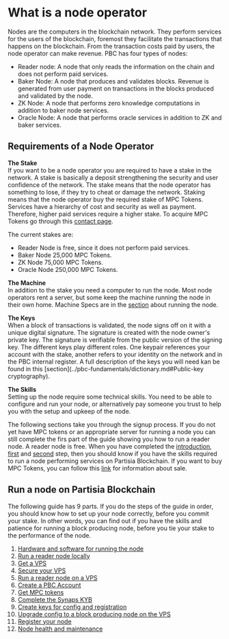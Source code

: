 # What is a node operator

Nodes are the computers in the blockchain network. They perform services for the users of the blockchain, foremost they facilitate the transactions that happens on the blockchain. From the transaction costs paid by users, the node operator can make revenue.
PBC has four types of nodes:

- Reader node: A node that only reads the information on the chain and does not perform paid services.
- Baker Node: A node that produces and validates blocks. Revenue is generated from user payment on transactions in the blocks produced and validated by the node.
- ZK Node: A node that performs zero knowledge computations in addition to baker node services.
- Oracle Node: A node that performs oracle services in addition to ZK and baker services.

## Requirements of a Node Operator

**The Stake**  
If you want to be a node operator you are required to have a stake in the network. A stake is basically a deposit strengthening the security and user confidence of the network. The stake means that the node operator has something to lose, if they try to cheat or damage the network.
Staking means that the node operator buy the required stake of MPC Tokens. Services have a hierarchy of cost and security as well as payment. Therefore, higher paid services require a higher stake. To acquire MPC Tokens go through this [contact page](https://kyc.partisiablockchain.com/).

The current stakes are:

- Reader Node is free, since it does not perform paid services.
- Baker Node 25,000 MPC Tokens.
- ZK Node 75,000 MPC Tokens.
- Oracle Node 250,000 MPC Tokens.

**The Machine**  
In addition to the stake you need a computer to run the node. Most node operators rent a server, but some keep the machine running the node in their own home. Machine Specs are in the [section](../node-operations/recommended-hardware-and-software.md) about running the node.

**The Keys**  
When a block of transactions is validated, the node signs off on it with a unique digital signature. The signature is created with the node owner's private key. The signature is verifiable from the public version of the signing key. The different keys play different roles. One keypair references your account with the stake, another refers to your identity on the network and in the PBC internal register. A full description of the keys you will need kan be found in this [section](../pbc-fundamentals/dictionary.md#Public-key cryptography).

**The Skills**  
Setting up the node require some technical skills. You need to be able to configure and run your node, or alternatively pay someone you trust to help you with the setup and upkeep of the node.

The following sections take you through the signup process. If you do not yet have MPC tokens or an appropriate server for running a node you can still complete the firs part of the guide showing you how to run a reader node. A reader node is free. When you have completed the [introduction](../node-operations/what-is-a-node-operator.md), [first](../node-operations/recommended-hardware-and-software.md) and [second](../node-operations/run-a-reader-node-on-your-local-machine.md) step, then you should know if you have the skills required to run a node performing services on Partisia Blockchain. If you want to buy MPC Tokens, you can follow this [link](https://kyc.partisiablockchain.com/) for information about sale.

## Run a node on Partisia Blockchain

The following guide has 9 parts. If you do the steps of the guide in order, you should know how to set up your node correctly, before you commit your stake. In other words, you can find out if you have the skills and patience for running a block producing node, before you tie your stake to the performance of the node.

1. [Hardware and software for running the node](../node-operations/recommended-hardware-and-software.md)
2. [Run a reader node locally](../node-operations/run-a-reader-node-on-your-local-machine.md)
3. [Get a VPS](../node-operations/operator-3-vps.md)
4. [Secure your VPS](../node-operations/operator-4-security.md)
5. [Run a reader node on a VPS](../node-operations/operator-5-reader-vps.md)
6. [Create a PBC Account](../node-operations/operator-6-create-account.md)
7. [Get MPC tokens](../node-operations/operator-7-get-mpc-tokens.md)
8. [Complete the Synaps KYB](../node-operations/operator-8-synaps.md)
9. [Create keys for config and registration](../node-operations/operator-9-keys.md)
10. [Upgrade config to a block producing node on the VPS](../node-operations/operator-10-bp.md)
11. [Register your node](../node-operations/operator-11-registration.md)
12. [Node health and maintenance](../node-operations/operator-12-node-health.md)
